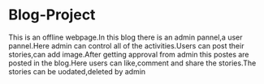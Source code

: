# Blog-Project
This is an offline webpage.In this blog there is an admin pannel,a user pannel.Here admin can control all of the activities.Users can post their stories,can add image.After getting approval from admin this postes are posted in the blog.Here users can like,comment and share the stories.The stories can be uodated,deleted by admin 
